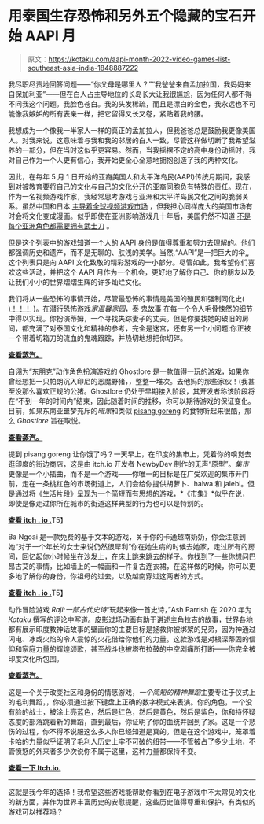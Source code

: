 # 用泰国生存恐怖和另外五个隐藏的宝石开始 AAPI 月

> 原文：<https://kotaku.com/aapi-month-2022-video-games-list-southeast-asia-india-1848887222>

我尽职尽责地回答问题——“你父母是哪里人？”“我爸爸来自孟加拉国，我妈妈来自保加利亚”——但在白人占主导地位的长岛长大让我很尴尬，因为任何人都不得不问我这个问题。我脸色苍白。我的头发稀疏，而且是漂白的金色，我永远也不可能像我嫉妒的所有表亲一样，把它留得又长又卷，紧贴着我的腰。

我想成为一个像我一半家人一样的真正的孟加拉人，但我爸爸总是鼓励我更像美国人。对我来说，这意味着与我和我的邻居的白人一致，尽管这样做切断了我希望滋养的一部分，但在当时这似乎更容易。然而，当我摇摆不定的高中身份动摇时，我对自己作为一个人更有信心，我开始更全心全意地拥抱创造了我的两种文化。

因此，在每年 5 月 1 日开始的亚裔美国人和太平洋岛民(AAPI)传统月期间，我感到对被教育要将自己的文化与自己的文化分开的亚裔同胞负有特殊的责任。现在，作为一名视频游戏作家，我经常思考游戏与亚洲和太平洋岛民文化之间的脆弱关系。虽然中国和日本 [主导着全球视频游戏市场](https://www.statista.com/statistics/308454/gaming-revenue-countries/) ，但我担心同样庞大的美国市场有时会将文化变成漫画。似乎即使在亚洲影响游戏几十年后，美国仍然不知道 [不是每个亚洲角色都需要拥有武士刀](https://kotaku.com/bringing-a-katana-to-a-gunfight-1845257825) 。

但是这个列表中的游戏知道一个人的 AAPI 身份是值得尊重和努力去理解的。他们都强调历史和遗产，而不是无聊的、肤浅的美学。当然,“AAPI”是一把巨大的伞,,这个列表只是向 AAPI 文化致敬的精彩游戏的一小部分。尽管如此，我希望你们喜欢这些活动，并把这个 AAPI 月作为一个机会，更好地了解你自己、你的朋友以及让我们小小的世界熠熠生辉的许多灿烂文化。

我们将从一些恐怖的事情开始，尽管最恐怖的事情是美国的殖民和强制同化史( [)！！！](https://guides.library.manoa.hawaii.edu/c.php?g=105536&p=687513) )。在潜行恐怖游戏*家温馨家园*，泰 [鬼故事](https://www.thailandfoundation.or.th/culture_heritage/mae-nak-phra-khanong-thailands-most-famous-ghost-love-story/) 在每一个令人毛骨悚然的细节中得以实现。你扮演蒂姆，一个寻找失踪妻子的丈夫。但是你要找她的破旧的房间，都充满了对泰国文化和精神的参考，完全是迷宫，还有另一个小问题:你正被一个带着切箱刀的流血的鬼魂跟踪，并热切地想把你切碎。

[**查看蒸汽。**](https://store.steampowered.com/app/617160/Home_Sweet_Home/)

自诩为“东朋克”动作角色扮演游戏的 Ghostlore 是一款值得一玩的游戏，如果你曾经想把一只帕朗沉入印尼的恶魔野猪，，整整一堆次。去他妈的那些家伙！(我甚至没那么喜欢正规的公猪。Ghostlore 仍处于早期接入阶段，其开发者称该阶段将在“不到一年的时间内”结束，因此随着时间的推移，你可以期待游戏的保证变化。目前，如果东南亚噩梦充斥的*暗黑*和类似 [pisang goreng](https://en.wikipedia.org/wiki/Banana_fritter) 的食物听起来很酷，那么 *Ghostlore* 旨在取悦。

[**查看蒸汽。**](https://store.steampowered.com/app/1783280/Ghostlore/)

提到 pisang goreng 让你饿了吗？一天早上，在印度的集市上，凭着你的嗅觉去逛印度的街边商店，这是由 itch.io 开发者 NewbyDev 制作的无声“原型”。*集市*更像是一个小插曲，而不是一个游戏——你唯一的目标是在广受欢迎的集市开门前，走在一条桃红色的市场街道上，人们会给你提供胡萝卜、halwa 和 jalebi。但是通过将《生活片段》呈现为一个简短而有思想的游戏，*《市集》*似乎在说，即使是像走过你所在城市的街道这样典型的行为也可以是特别的。

[**查看 itch . io .**](https://newbydev.itch.io/the-bazaar/devlog/274945/a-game-about-the-streets-of-india)T5】

Ba Ngoai 是一款免费的基于文本的游戏，关于你的卡通越南奶奶，你会注意到她“对于一个年长的女士来说仍然很犀利”你在她生病的时候去她家，走过所有的房间，回忆起你小时候坐在沙发上，在床上跳来跳去的样子。你找到了一些你想问巴昂古艾的事情，比如墙上的一幅画和一件复古连衣裙，在这样做的时候，你可以更多地了解你的身份，你祖母的过去，以及越南穿过这两者的方式。

[**查看 itch . io .**](https://banh-mi.itch.io/ba-ngoai)T5】

动作冒险游戏 *Raji:一部古代史诗*“玩起来像一首史诗，”Ash Parrish 在 2020 年为 *Kotaku* 撰写的评论中写道。皮影过场动画有助于讲述主角拉吉的故事，世界各地都有展示印度教神话故事的壁画你的主要目标是拯救你被绑架的兄弟，因为神通过闪电、冰或火焰的令人震惊的火花借给你他们的力量。这款游戏是对根深蒂固的信仰和家庭力量的辉煌颂歌，甚至战斗也被塔布拉鼓的中空剧痛所打断——你完全被印度文化所包围。 

[**查看蒸汽。**](https://store.steampowered.com/app/730390/Raji_An_Ancient_Epic/)

这是一个关于改变社区和身份的情感游戏，*一个简短的精神舞蹈*主要专注于仪式上的毛利舞蹈，，你必须通过按下键盘上正确的数字模式来表演。你的角色，一个没有脸的战士，被涂上亮蓝色，然后是红色，然后是黄色，然后是紫色，你和持怀疑态度的部落跳着新的舞蹈，直到最后，你证明了你的血统并回到了家。这是一个悲伤的过程，你不得不说服这么多人你已经知道是真的。但是在这个游戏中，笼罩着卡哈的力量似乎证明了毛利人历史上牢不可破的纽带——不管被占了多少土地，不管愤怒的外来者多少次说你不属于这里，这种力量都保持不变。

[**查看一下 Itch.io.**](https://ggoimperia99.itch.io/a-short-short-spiritual-dance)

* * *

这就是我今年的选择！我希望这些游戏能帮助你看到在电子游戏中不太常见的文化的新方面，并作为世界丰富历史的安慰提醒，这些历史值得尊重和保护。有类似的游戏可以推荐吗？